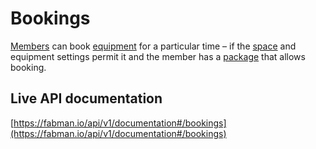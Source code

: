 # Bookings

[Members](members.md) can book [equipment](equipment.md) for a particular time – if the [space](spaces.md) and equipment settings permit it and the member has a [package](packages.md) that allows booking.

## Live API documentation
[https://fabman.io/api/v1/documentation#/bookings](https://fabman.io/api/v1/documentation#/bookings)
